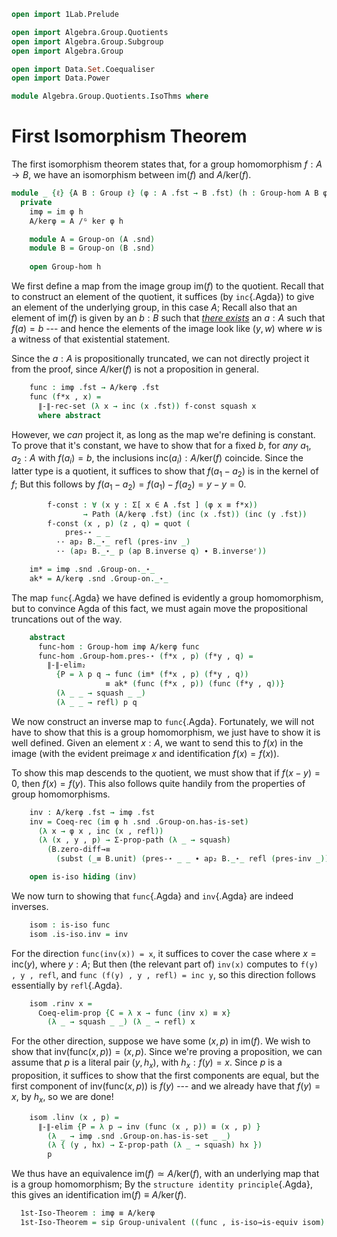 ```agda
open import 1Lab.Prelude

open import Algebra.Group.Quotients
open import Algebra.Group.Subgroup
open import Algebra.Group

open import Data.Set.Coequaliser
open import Data.Power

module Algebra.Group.Quotients.IsoThms where
```

# First Isomorphism Theorem

The first isomorphism theorem states that, for a group homomorphism $f :
A \to B$, we have an isomorphism between $\mathrm{im}(f)$ and
$A/\mathrm{ker}(f)$.

```agda
module _ {ℓ} {A B : Group ℓ} (φ : A .fst → B .fst) (h : Group-hom A B φ) where
  private
    imφ = im φ h
    A/kerφ = A /ᴳ ker φ h

    module A = Group-on (A .snd)
    module B = Group-on (B .snd)
      
    open Group-hom h
```

We first define a map from the image group $\mathrm{im}(f)$ to the
quotient. Recall that to construct an element of the quotient, it
suffices (by `inc`{.Agda}) to give an element of the underlying group,
in this case $A$; Recall also that an element of $\mathrm{im}(f)$ is
given by an $b : B$ such that [_there exists_] an $a : A$ such that
$f(a) = b$ --- and hence the elements of the image look like $(y,w)$
where $w$ is a witness of that existential statement. 

Since the $a : A$ is propositionally truncated, we can not directly
project it from the proof, since $A/\mathrm{ker}(f)$ is not a
proposition in general.  

[_there exists_]: 1Lab.HIT.Truncation.html

```agda
    func : imφ .fst → A/kerφ .fst
    func (f*x , x) = 
      ∥-∥-rec-set (λ x → inc (x .fst)) f-const squash x
      where abstract
```

However, we _can_ project it, as long as the map we're defining is
constant. To prove that it's constant, we have to show that for a fixed
$b$, for _any_ $a_1, a_2 : A$ with $f(a_i) = b$, the inclusions
$\mathrm{inc}(a_i) : A/\mathrm{ker}(f)$ coincide. Since the latter type
is a quotient, it suffices to show that $f(a_1 - a_2)$ is in the
kernel of $f$; But this follows by $f(a_1 - a_2) = f(a_1) - f(a_2)
= y - y = 0$.

```agda
        f-const : ∀ (x y : Σ[ x ∈ A .fst ] (φ x ≡ f*x)) 
                → Path (A/kerφ .fst) (inc (x .fst)) (inc (y .fst))
        f-const (x , p) (z , q) = quot (
            pres-⋆ _ _ 
          ·· ap₂ B._⋆_ refl (pres-inv _) 
          ·· (ap₂ B._⋆_ p (ap B.inverse q) ∙ B.inverseʳ))

    im* = imφ .snd .Group-on._⋆_
    ak* = A/kerφ .snd .Group-on._⋆_
```

The map `func`{.Agda} we have defined is evidently a group homomorphism,
but to convince Agda of this fact, we must again move the propositional
truncations out of the way.

```agda
    abstract
      func-hom : Group-hom imφ A/kerφ func
      func-hom .Group-hom.pres-⋆ (f*x , p) (f*y , q) = 
        ∥-∥-elim₂
          {P = λ p q → func (im* (f*x , p) (f*y , q)) 
                     ≡ ak* (func (f*x , p)) (func (f*y , q))} 
          (λ _ _ → squash _ _) 
          (λ _ _ → refl) p q
```

We now construct an inverse map to `func`{.Agda}. Fortunately, we will
not have to show that this is a group homomorphism, we just have to show
it is well defined. Given an element $x : A$, we want to send this to
$f(x)$ in the image (with the evident preimage $x$ and identification
$f(x) = f(x)$).

To show this map descends to the quotient, we must show that if $f(x -
y) = 0$, then $f(x) = f(y)$. This also follows quite handily from the
properties of group homomorphisms.

```agda
    inv : A/kerφ .fst → imφ .fst
    inv = Coeq-rec (im φ h .snd .Group-on.has-is-set) 
      (λ x → φ x , inc (x , refl))
      (λ (x , y , p) → Σ-prop-path (λ _ → squash) 
        (B.zero-diff→≡
          (subst (_≡ B.unit) (pres-⋆ _ _ ∙ ap₂ B._⋆_ refl (pres-inv _)) p)))

    open is-iso hiding (inv)
```

We now turn to showing that `func`{.Agda} and `inv`{.Agda} are indeed
inverses. 

```agda
    isom : is-iso func
    isom .is-iso.inv = inv
```

For the direction `func(inv(x)) = x`, it suffices to cover the case
where $x = \mathrm{inc}(y)$, where $y : A$; But then (the relevant part
of) `inv(x)` computes to `f(y) , y , refl`, and `func (f(y) , y , refl)
= inc y`, so this direction follows essentially by `refl`{.Agda}.

```agda
    isom .rinv x =
      Coeq-elim-prop {C = λ x → func (inv x) ≡ x} 
        (λ _ → squash _ _) (λ _ → refl) x
```

For the other direction, suppose we have some $(x, p)$ in
$\mathrm{im}(f)$. We wish to show that $\mathrm{inv}(\mathrm{func}(x,
p)) = (x, p)$. Since we're proving a proposition, we can assume that $p$
is a literal pair $(y, h_x)$, with $h_x : f(y) = x$. Since $p$ is a
proposition, it suffices to show that the first components are equal,
but the first component of $\mathrm{inv}(\mathrm{func}(x, p))$ is $f(y)$
--- and we already have that $f(y) = x$, by $h_x$, so we are done!

```agda
    isom .linv (x , p) =
      ∥-∥-elim {P = λ p → inv (func (x , p)) ≡ (x , p) } 
        (λ _ → imφ .snd .Group-on.has-is-set _ _) 
        (λ { (y , hx) → Σ-prop-path (λ _ → squash) hx }) 
        p
```

We thus have an equivalence $\mathrm{im}(f) \simeq A/\mathrm{ker}(f)$,
with an underlying map that is a group homomorphism; By the `structure
identity principle`{.Agda}, this gives an identification $\mathrm{im}(f)
\equiv A/\mathrm{ker}(f)$.

```agda
  1st-Iso-Theorem : imφ ≡ A/kerφ
  1st-Iso-Theorem = sip Group-univalent ((func , is-iso→is-equiv isom) , func-hom)
```
